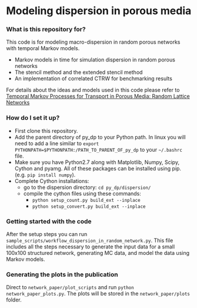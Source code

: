 # Modeling dispersion in porous media #

### What is this repository for? ###

This code is for modeling macro-dispersion in random porous networks with temporal Markov models.

* Markov models in time for simulation dispersion in random porous networks
* The stencil method and the extended stencil method
* An implementation of correlated CTRW for benchmarking results

For details about the ideas and models used in this code please refer to
[Temporal Markov Processes for Transport in Porous Media: Random Lattice Networks](https://arxiv.org/abs/1708.04173)


### How do I set it up? ###

* First clone this repository.
* Add the parent directory of py_dp to your Python path. In linux you will need to
add a line similar to `export PYTHONPATH=$PYTHONPATH:/PATH_TO_PARENT_OF_py_dp` to your `~/.bashrc` file.
* Make sure you have Python2.7 along with Matplotlib, Numpy, Scipy, Cython and pyamg.
All of these packages can be installed using pip. (e.g. `pip install numpy`).
* Complete Cython installations:
    - go to the dispersion directory: `cd py_dp/dispersion/`
    - compile the cython files using these commands:
        * `python setup_count.py build_ext --inplace`
        * `python setup_convert.py build_ext --inplace`

### Getting started with the code ###

After the setup steps you can run `sample_scripts/workflow_dispersion_in_random_network.py`.
This file includes all the steps necessary to generate the input data for a small 100x100
structured network, generating MC data, and model the data using Markov models.

### Generating the plots in the publication ###

Direct to `network_paper/plot_scripts` and run `python network_paper_plots.py`.
The plots will be stored in the `network_paper/plots` folder.

